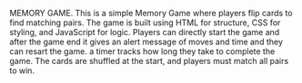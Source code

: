 MEMORY GAME.
This is a simple Memory Game where players flip cards to find matching pairs.
The game is built using HTML for structure, CSS for styling, and JavaScript for logic.
Players can directly start the game and after the game end it gives an alert message of moves and time and they can resart the game.
a timer tracks how long they take to complete the game. 
The cards are shuffled at the start, and players must match all pairs to win.
